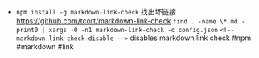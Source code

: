 - `npm install -g markdown-link-check`
  找出坏链接 https://github.com/tcort/markdown-link-check 
  `find . -name \*.md -print0 | xargs -0 -n1 markdown-link-check -c config.json`
  `<!-- markdown-link-check-disable -->` disables markdown link check
   #npm #markdown #link
